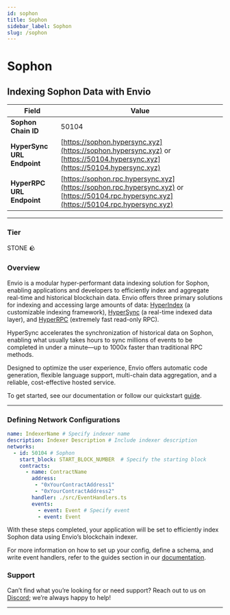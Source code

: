 ```yaml
---
id: sophon
title: Sophon
sidebar_label: Sophon
slug: /sophon
---
```


# Sophon

## Indexing Sophon Data with Envio

| **Field**                     | **Value**                                                                                          |
|-------------------------------|----------------------------------------------------------------------------------------------------|
| **Sophon Chain ID**     | 50104                                                                                            |
| **HyperSync URL Endpoint**    | [https://sophon.hypersync.xyz](https://sophon.hypersync.xyz) or [https://50104.hypersync.xyz](https://50104.hypersync.xyz) |
| **HyperRPC URL Endpoint**     | [https://sophon.rpc.hypersync.xyz](https://sophon.rpc.hypersync.xyz) or [https://50104.rpc.hypersync.xyz](https://50104.rpc.hypersync.xyz) |

---

### Tier

STONE 🪨

### Overview

Envio is a modular hyper-performant data indexing solution for Sophon, enabling applications and developers to efficiently index and aggregate real-time and historical blockchain data. Envio offers three primary solutions for indexing and accessing large amounts of data: [HyperIndex](/docs/HyperIndex/overview) (a customizable indexing framework), [HyperSync](/docs/HyperSync/overview) (a real-time indexed data layer), and [HyperRPC](/docs/HyperSync/overview-hyperrpc) (extremely fast read-only RPC).

HyperSync accelerates the synchronization of historical data on Sophon, enabling what usually takes hours to sync millions of events to be completed in under a minute—up to 1000x faster than traditional RPC methods.

Designed to optimize the user experience, Envio offers automatic code generation, flexible language support, multi-chain data aggregation, and a reliable, cost-effective hosted service.

To get started, see our documentation or follow our quickstart [guide](/docs/HyperIndex/contract-import).

---

### Defining Network Configurations

```yaml
name: IndexerName # Specify indexer name
description: Indexer Description # Include indexer description
networks:
  - id: 50104 # Sophon  
    start_block: START_BLOCK_NUMBER  # Specify the starting block
    contracts:
      - name: ContractName
        address:
         - "0xYourContractAddress1"
         - "0xYourContractAddress2"
        handler: ./src/EventHandlers.ts
        events:
          - event: Event # Specify event
          - event: Event
```

With these steps completed, your application will be set to efficiently index Sophon data using Envio’s blockchain indexer.

For more information on how to set up your config, define a schema, and write event handlers, refer to the guides section in our [documentation](/docs/HyperIndex/configuration-file).

### Support

Can’t find what you’re looking for or need support? Reach out to us on [Discord](https://discord.com/invite/Q9qt8gZ2fX); we’re always happy to help!

---
